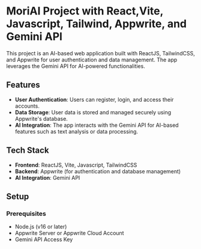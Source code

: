 # MoriAI Project with React,Vite, Javascript, Tailwind, Appwrite, and Gemini API

This project is an AI-based web application built with ReactJS, TailwindCSS, and Appwrite for user authentication and data management. The app leverages the Gemini API for AI-powered functionalities.

## Features

- **User Authentication**: Users can register, login, and access their accounts.
- **Data Storage**: User data is stored and managed securely using Appwrite's database.
- **AI Integration**: The app interacts with the Gemini API for AI-based features such as text analysis or data processing.

## Tech Stack

- **Frontend**: ReactJS, Vite, Javascript, TailwindCSS
- **Backend**: Appwrite (for authentication and database management)
- **AI Integration**: Gemini API

## Setup

### Prerequisites

- Node.js (v16 or later)
- Appwrite Server or Appwrite Cloud Account
- Gemini API Access Key

